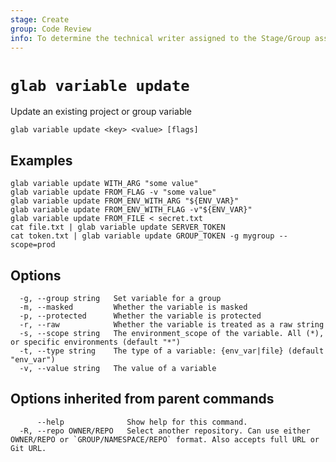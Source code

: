 ```yaml
---
stage: Create
group: Code Review
info: To determine the technical writer assigned to the Stage/Group associated with this page, see https://about.gitlab.com/handbook/product/ux/technical-writing/#assignments
---
```


<!--
This documentation is auto generated by a script.
Please do not edit this file directly. Run `make gen-docs` instead.
-->

# `glab variable update`

Update an existing project or group variable

```plaintext
glab variable update <key> <value> [flags]
```

## Examples

```plaintext
glab variable update WITH_ARG "some value"
glab variable update FROM_FLAG -v "some value"
glab variable update FROM_ENV_WITH_ARG "${ENV_VAR}"
glab variable update FROM_ENV_WITH_FLAG -v"${ENV_VAR}"
glab variable update FROM_FILE < secret.txt
cat file.txt | glab variable update SERVER_TOKEN
cat token.txt | glab variable update GROUP_TOKEN -g mygroup --scope=prod

```

## Options

```plaintext
  -g, --group string   Set variable for a group
  -m, --masked         Whether the variable is masked
  -p, --protected      Whether the variable is protected
  -r, --raw            Whether the variable is treated as a raw string
  -s, --scope string   The environment_scope of the variable. All (*), or specific environments (default "*")
  -t, --type string    The type of a variable: {env_var|file} (default "env_var")
  -v, --value string   The value of a variable
```

## Options inherited from parent commands

```plaintext
      --help              Show help for this command.
  -R, --repo OWNER/REPO   Select another repository. Can use either OWNER/REPO or `GROUP/NAMESPACE/REPO` format. Also accepts full URL or Git URL.
```
